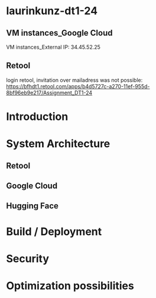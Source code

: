 # laurinkunz-dt1-24





## VM instances_Google Cloud
VM instances_External IP: 34.45.52.25

## Retool
login retool, invitation over mailadress was not possible:
https://bfhdt1.retool.com/apps/b4d5727c-a270-11ef-955d-8bf96eb9e217/Assignment_DT1-24



# Introduction
# System Architecture
## Retool
## Google Cloud 
## Hugging Face
 
# Build / Deployment
 
# Security
 
# Optimization possibilities
